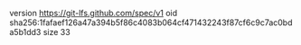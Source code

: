 version https://git-lfs.github.com/spec/v1
oid sha256:1fafaef126a47a394b5f86c4083b064cf471432243f87cf6c9c7ac0bda5b1dd3
size 33
